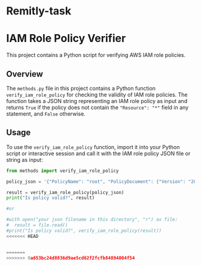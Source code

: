 # Remitly-task
# IAM Role Policy Verifier

This project contains a Python script for verifying AWS IAM role policies.

## Overview

The `methods.py` file in this project contains a Python function `verify_iam_role_policy` for checking the validity of IAM role policies. The function takes a JSON string representing an IAM role policy as input and returns `True` if the policy does not contain the `"Resource": "*"` field in any statement, and `False` otherwise.

## Usage

To use the `verify_iam_role_policy` function, import it into your Python script or interactive session and call it with the IAM role policy JSON file or string as input:

```python
from methods import verify_iam_role_policy

policy_json = '{"PolicyName": "root", "PolicyDocument": {"Version": "2012-10-17", "Statement": [{"Sid": "IamListAccess", "Effect": "Allow", "Action": ["iam:ListRoles", "iam:ListUsers"], "Resource": "arn:aws:iam::123456789012:role/*"}]}}'

result = verify_iam_role_policy(policy_json)
print("Is policy valid?", result)

#or

#with open("your json filename in this directory", "r") as file:
#  result = file.read()
#print("Is policy valid?", verify_iam_role_policy(result))
<<<<<<< HEAD


=======
>>>>>>> 0a653bc24d8836d9ae5cd62f2fcfb84894004f54
